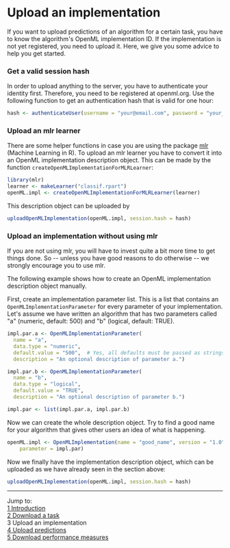 Upload an implementation
========================

If you want to upload predictions of an algorithm for a certain task, you have to know the algorithm's OpenML implementation ID. If the implementation is not yet registered, you need to upload it. Here, we give you some advice to help you get started.

### Get a valid session hash
In order to upload anything to the server, you have to authenticate your identity first. Therefore, you need to be registered at openml.org. Use the following function to get an authentication hash that is valid for one hour:


```r
hash <- authenticateUser(username = "your@email.com", password = "your_password")
```

### Upload an mlr learner
There are some helper functions in case you are using the package [mlr](https://github.com/berndbischl/mlr) (Machine Learning in R). To upload an mlr learner you have to convert it into an OpenML implementation description object. This can be made by the function `createOpenMLImplementationForMLRLearner`:


```r
library(mlr)
learner <- makeLearner("classif.rpart")
openML.impl <- createOpenMLImplementationForMLRLearner(learner)
```

This description object can be uploaded by

```r
uploadOpenMLImplementation(openML.impl, session.hash = hash)
```


### Upload an implementation without using mlr
If you are not using mlr, you will have to invest quite a bit more time to get things done. So -- unless you have good reasons to do otherwise -- we strongly encourage you to use mlr. 

The following example shows how to create an OpenML implementation description object manually.

First, create an implementation parameter list. This is a list that contains an `OpenMLImplementationParameter` for every parameter of your implementation. Let's assume we have written an algorithm that has two parameters called "a" (numeric, default: 500) and "b" (logical, default: TRUE). 

```r
impl.par.a <- OpenMLImplementationParameter(
  name = "a", 
  data.type = "numeric", 
  default.value = "500",  # Yes, all defaults must be passed as strings.
  description = "An optional description of parameter a.")  

impl.par.b <- OpenMLImplementationParameter(
  name = "b", 
  data.type = "logical", 
  default.value = "TRUE",  
  description = "An optional description of parameter b.")  

impl.par <- list(impl.par.a, impl.par.b)
```

Now we can create the whole description object. Try to find a good name for your algorithm that gives other users an idea of what is happening. 

```r
openML.impl <- OpenMLImplementation(name = "good_name", version = "1.0", description = "Please take some time and write a description of your algorithm/changes compared with the previous\n  version/etc. here.", 
    parameter = impl.par)
```

Now we finally have the implementation description object, which can be uploaded as we have already seen in the section above:

```r
uploadOpenMLImplementation(openML.impl, session.hash = hash)
```


----------------------------------------------------------------------------------------------------------------------
Jump to:    
[1 Introduction](1-Introduction.md)    
[2 Download a task](2-Download-a-task.md)  
3 Upload an implementation  
[4 Upload predictions](4-Upload-predictions.md)  
[5 Download performance measures](5-Download-performance-measures.md)
